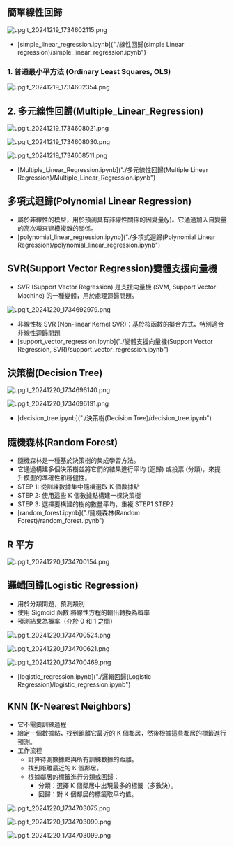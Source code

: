 ## 簡單線性回歸

![upgit_20241219_1734602115.png](https://raw.githubusercontent.com/kcwc1029/obsidian-upgit-image/main/2024/12/upgit_20241219_1734602115.png)

-   [simple_linear_regression.ipynb]("./線性回歸(simple Linear regression)/simple_linear_regression.ipynb")

### 1. 普通最小平方法 (Ordinary Least Squares, OLS)

![upgit_20241219_1734602354.png](https://raw.githubusercontent.com/kcwc1029/obsidian-upgit-image/main/2024/12/upgit_20241219_1734602354.png)

## 2. 多元線性回歸(Multiple_Linear_Regression)

![upgit_20241219_1734608021.png](https://raw.githubusercontent.com/kcwc1029/obsidian-upgit-image/main/2024/12/upgit_20241219_1734608021.png)

![upgit_20241219_1734608030.png](https://raw.githubusercontent.com/kcwc1029/obsidian-upgit-image/main/2024/12/upgit_20241219_1734608030.png)

![upgit_20241219_1734608511.png](https://raw.githubusercontent.com/kcwc1029/obsidian-upgit-image/main/2024/12/upgit_20241219_1734608511.png)

-   [Multiple_Linear_Regression.ipynb]("./多元線性回歸(Multiple Linear Regression)/Multiple_Linear_Regression.ipynb")

## 多項式迴歸(Polynomial Linear Regression)

-   屬於非線性的模型，用於預測具有非線性關係的因變量(y)。它通過加入自變量的高次項來建模複雜的關係。
-   [polynomial_linear_regression.ipynb]("./多項式迴歸(Polynomial Linear Regression)/polynomial_linear_regression.ipynb")

## SVR(Support Vector Regression)變體支援向量機

-   SVR (Support Vector Regression) 是支援向量機 (SVM, Support Vector Machine) 的一種變體，用於處理迴歸問題。

![upgit_20241220_1734692979.png](https://raw.githubusercontent.com/kcwc1029/obsidian-upgit-image/main/2024/12/upgit_20241220_1734692979.png)

-   非線性核 SVR (Non-linear Kernel SVR)：基於核函數的擬合方式，特別適合非線性迴歸問題
-   [support_vector_regression.ipynb]("./變體支援向量機(Support Vector Regression, SVR)/support_vector_regression.ipynb")

## 決策樹(Decision Tree)

![upgit_20241220_1734696140.png](https://raw.githubusercontent.com/kcwc1029/obsidian-upgit-image/main/2024/12/upgit_20241220_1734696140.png)

![upgit_20241220_1734696191.png](https://raw.githubusercontent.com/kcwc1029/obsidian-upgit-image/main/2024/12/upgit_20241220_1734696191.png)

-   [decision_tree.ipynb]("./決策樹(Decision Tree)/decision_tree.ipynb")

## 隨機森林(Random Forest)

-   隨機森林是一種基於決策樹的集成學習方法。
-   它通過構建多個決策樹並將它們的結果進行平均 (迴歸) 或投票 (分類)，來提升模型的準確性和穩健性。
-   STEP 1: 從訓練數據集中隨機選取 K 個數據點
-   STEP 2: 使用這些 K 個數據點構建一棵決策樹
-   STEP 3: 選擇要構建的樹的數量平均，重複 STEP1 STEP2
-   [random_forest.ipynb]("./隨機森林(Random Forest)/random_forest.ipynb")

## R 平方

![upgit_20241220_1734700154.png](https://raw.githubusercontent.com/kcwc1029/obsidian-upgit-image/main/2024/12/upgit_20241220_1734700154.png)

## 邏輯回歸(Logistic Regression)

-   用於分類問題，預測類別
-   使用 Sigmoid 函數 將線性方程的輸出轉換為概率
-   預測結果為概率（介於 0 和 1 之間）

![upgit_20241220_1734700524.png](https://raw.githubusercontent.com/kcwc1029/obsidian-upgit-image/main/2024/12/upgit_20241220_1734700524.png)

![upgit_20241220_1734700621.png](https://raw.githubusercontent.com/kcwc1029/obsidian-upgit-image/main/2024/12/upgit_20241220_1734700621.png)

![upgit_20241220_1734700469.png](https://raw.githubusercontent.com/kcwc1029/obsidian-upgit-image/main/2024/12/upgit_20241220_1734700469.png)

-   [logistic_regression.ipynb]("./邏輯回歸(Logistic Regression)/logistic_regression.ipynb")

## KNN (K-Nearest Neighbors)

-   它不需要訓練過程
-   給定一個數據點，找到距離它最近的 K 個鄰居，然後根據這些鄰居的標籤進行預測。
-   工作流程
    -   計算待測數據點與所有訓練數據的距離。
    -   找到距離最近的 K 個鄰居。
    -   根據鄰居的標籤進行分類或回歸：
        -   分類：選擇 K 個鄰居中出現最多的標籤（多數決）。
        -   回歸：對 K 個鄰居的標籤取平均值。

![upgit_20241220_1734703075.png](https://raw.githubusercontent.com/kcwc1029/obsidian-upgit-image/main/2024/12/upgit_20241220_1734703075.png)

![upgit_20241220_1734703090.png](https://raw.githubusercontent.com/kcwc1029/obsidian-upgit-image/main/2024/12/upgit_20241220_1734703090.png)

![upgit_20241220_1734703099.png](https://raw.githubusercontent.com/kcwc1029/obsidian-upgit-image/main/2024/12/upgit_20241220_1734703099.png)
